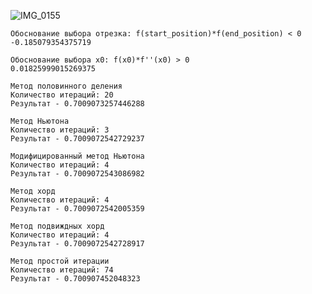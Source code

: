 ![IMG_0155](https://user-images.githubusercontent.com/50072328/145267979-3a9c24e1-6473-4065-9612-1026182e64b3.JPG)

    
    Обоснование выбора отрезка: f(start_position)*f(end_position) < 0  
    -0.185079354375719  

    Обоснование выбора x0: f(x0)*f''(x0) > 0  
    0.01825999015269375

    Метод половинного деления  
    Количество итераций: 20  
    Результат - 0.7009073257446288  

    Метод Ньютона  
    Количество итераций: 3  
    Результат - 0.7009072542729237  

    Модифицированный метод Ньютона  
    Количество итераций: 4  
    Результат - 0.7009072543086982  

    Метод хорд  
    Количество итераций: 4  
    Результат - 0.7009072542005359  

    Метод подвиждных хорд  
    Количество итераций: 4  
    Результат - 0.7009072542728917  

    Метод простой итерации  
    Количество итераций: 74  
    Результат - 0.700907452048323  
